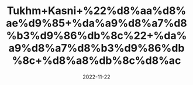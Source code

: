 ---
title: 'Tukhm+Kasni+%22%d8%aa%d8%ae%d9%85+%da%a9%d8%a7%d8%b3%d9%86%db%8c%22+%da%a9%d8%a7%d8%b3%d9%86%db%8c+%d8%a8%db%8c%d8%ac'
date: '2022-11-22' 
metatag: '' 
inventory: '0' 
draft: false 
# meta description 
shortDescripton: 'Chicory+Seeds%22+As+a+mild+diuretic%2c+it+increases+the+elimination+of+fluid+from+the+body%2c+leading+to+its+use+as+a+treatment+for+rheumatism+and+gout.+It+is+used+to+increase+appetite.+It+is+also+used+as+natural+sedative+for+nervous+system.+It+is+a+good+source+of+dietary+fiber.'
description: 'Seed+%d8%aa%d8%ae%d9%85++%d8%a8%db%8c%d8%ac'
longdescription: ''
tags: ''
brand: ''
subCategory: ''
unit: '50 gm-Pk'
sellCount: '0'
featured: True
# product Price
price: '50.0'
# Product Short Description
shortDescription: 'Chicory+Seeds%22+As+a+mild+diuretic%2c+it+increases+the+elimination+of+fluid+from+the+body%2c+leading+to+its+use+as+a+treatment+for+rheumatism+and+gout.+It+is+used+to+increase+appetite.+It+is+also+used+as+natural+sedative+for+nervous+system.+It+is+a+good+source+of+dietary+fiber.'
productID: '634BAF77-0C2D-ED11-9968-005056B3A416'
type: 'products'
category: 'Seed+%d8%aa%d8%ae%d9%85++%d8%a8%db%8c%d8%ac' 
thumnailproduct: 'https://eraconnect.blob.core.windows.net/product-images/aminsaddiquidawakhana/634BAF77-0C2D-ED11-9968-005056B3A416.webp' 
images:
  - image: 'https://eraconnect.blob.core.windows.net/product-images/aminsaddiquidawakhana/634BAF77-0C2D-ED11-9968-005056B3A416.webp'  
Variants:
---
